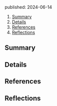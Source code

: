 published: 2024-06-14
1. [Summary](#summary)
1. [Details](#details)
1. [References](#references)
1. [Reflections](#reflections)
## Summary

## Details

## References

## Reflections 
